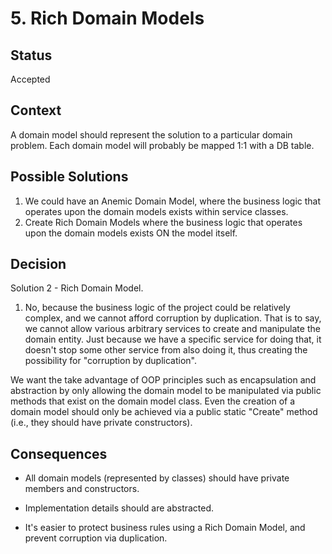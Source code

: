 # 5. Rich Domain Models

## Status

Accepted

## Context

A domain model should represent the solution to a particular domain problem. Each domain model will probably be mapped 1:1 with a DB table.

## Possible Solutions

1. We could have an Anemic Domain Model, where the business logic that operates upon the domain models exists within service classes.
2. Create Rich Domain Models where the business logic that operates upon the domain models exists ON the model itself.

## Decision

Solution 2 - Rich Domain Model.

1. No, because the business logic of the project could be relatively complex, and we cannot afford corruption by duplication. That is to say, we cannot allow various arbitrary services to create and manipulate the domain entity. Just because we have a specific service for doing that, it doesn't stop some other service from also doing it, thus creating the possibility for "corruption by duplication".

We want the take advantage of OOP principles such as encapsulation and abstraction by only allowing the domain model to be manipulated via public methods that exist on the domain model class. Even the creation of a domain model should only be achieved via a public static "Create" method (i.e., they should have private constructors).

## Consequences

- All domain models (represented by classes) should have private members and constructors.

- Implementation details should are abstracted.

- It's easier to protect business rules using a Rich Domain Model, and prevent corruption via duplication.
